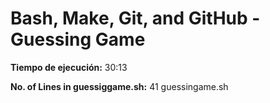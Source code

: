 # Bash, Make, Git, and GitHub - Guessing Game
**Tiempo de ejecución:** 30:13 

**No. of Lines in guessiggame.sh:**  41 guessingame.sh 

